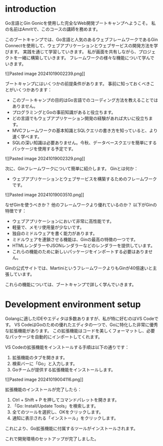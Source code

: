 # introduction
Go言語とGin Gonicを使用した完全なWeb開発ブートキャンプへようこそ。 
私の名前はAmritで、このコースの講師を務めます。

このブートキャンプでは、Go言語と人気のあるウェブフレームワークであるGin Connectを使用して、ウェブアプリケーションとウェブサービスの開発方法を学びます。 
実践を通じて学習していきます。 私が画面を共有しながら、プロジェクトを一緒に構築していきます。 
フレームワークの様々な機能について学んでいきます。

![[Pasted image 20241019002239.png]]

ブートキャンプにはいくつかの前提条件があります。
事前に知っておくべきことがいくつかあります：

- このブートキャンプの目的はGo言語でのコーディング方法を教えることではありません。
- プログラミングとGoの事前知識があると役立ちます。
- どの言語でもウェブアプリケーション開発の経験があれば大いに役立ちます。
- MVCフレームワークの基本知識とSQLクエリの書き方を知っていると、より速く学べます。
- SQLの深い知識は必要ありません。今秋、データベースクエリを簡単にするパッケージを使用する予定です。

![[Pasted image 20241019002329.png]]

次に、Ginフレームワークについて簡単に紹介します。 
Ginとは何か：

- ウェブアプリケーションとウェブサービスを構築するためのフレームワークです。

![[Pasted image 20241019003510.png]]

なぜGinを使うべきか？
他のフレームワークより優れているのか？ 
以下がGinの特徴です：

- ウェブアプリケーションにおいて非常に高性能です。
- 軽量で、メモリ使用量が少ないです。
- 独自のミドルウェアを書く能力があります。
- ミドルウェアを連鎖させる機能は、Ginの最高の特徴の一つです。
- HTMLレンダラーやJSONレンダラーなどのレンダラーを提供しています。
- これらの機能のために新しいパッケージをインポートする必要はありません。

Ginの公式サイトでは、MartiniというフレームワークよりもGinが40倍速いと主張しています。

これらの機能については、ブートキャンプで詳しく学んでいきます。

# Development environment setup
Golangに適したIDEやエディタは多数ありますが、私が特に好むのはVS Codeです。
VS CodeはGoのための優れたエディタの一つで、Goに特化した非常に優秀な拡張機能があります。
この拡張機能はコードを美しくフォーマットし、必要なパッケージを自動的にインポートしてくれます。

VS Codeの拡張機能をインストールする手順は以下の通りです：

1. 拡張機能のタブを開きます。
2. 検索バーに「Go」と入力します。
3. Goチームが提供する拡張機能をインストールします。

![[Pasted image 20241019004116.png]]

拡張機能のインストールが完了したら：

1. Ctrl + Shift + P を押してコマンドパレットを開きます。
2. 「Go: Install/Update Tools」を検索します。
3. 全てのツールを選択し、OKをクリックします。
4. 通知に表示される「インストール」をクリックします。

これにより、Go拡張機能に付属するツールがインストールされます。

これで開発環境のセットアップが完了しました。